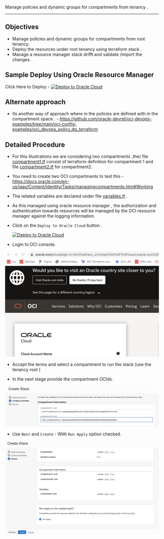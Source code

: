 Manage policies and dynamic groups for compartments from tenancy .

------------

Objectives 
---

- Manage policies and dynamic groups for compartments from root tenancy.
- Deploy the resources under root tenancy using terraform stack .
- Manage a resource manager stack drifft and validate /import the changes. 


Sample Deploy Using Oracle Resource Manager
--------- 

Click Here to Deploy - [![Deploy to Oracle Cloud](https://oci-resourcemanager-plugin.plugins.oci.oraclecloud.com/latest/deploy-to-oracle-cloud.svg)](https://cloud.oracle.com/resourcemanager/stacks/create?region=home&zipUrl=https://github.com/RahulMR42/oci-devops-centralized-policy-with-rms-stack/releases/latest/download/oci-devops-centralized-policy-with-rms-stack-latest.zip)


Alternate approach
---
- Its another way of approach where in the policies are defined with in the compartment space . - https://github.com/oracle-devrel/oci-devops-examples/tree/main/oci-config-examples/oci_devops_policy_dg_terraform 

Detailed Procedure
---------

- For this illustrations we are considering two compartments ,the( file [compartment1.tf](compartment1.tf) consist of terraform definition for compartment 1 and file [compartment2.tf](compartment2.tf) for compartment2.

- You need to create two OCI compartments to test this - https://docs.oracle.com/en-us/iaas/Content/Identity/Tasks/managingcompartments.htm#Working 

- The related variables are declared under file [variables.tf](variables.tf) .

- As this managed using oracle resource manager , the authorization and authentication towards resources will be managed by the OCI resource manager against the logging information.

- Click on the `Deploy to Oracle Cloud` button .

    [![Deploy to Oracle Cloud](https://oci-resourcemanager-plugin.plugins.oci.oraclecloud.com/latest/deploy-to-oracle-cloud.svg)](https://cloud.oracle.com/resourcemanager/stacks/create?region=home&zipUrl=https://github.com/RahulMR42/oci-devops-centralized-policy-with-rms-stack/releases/latest/download/oci-devops-centralized-policy-with-rms-stack-latest.zip)


- Login to OCI console.

![](images/oci_console.png)

- Accept the terms and select a compartment to run the stack (use the tenancy root )

- In the next stage provide the compartment OCIds. 

![](images/oci_stack_vairables.png)

- Use `Next` and `Create` - With `Run Apply` option checked.

![](images/oci_stack_create.png)

